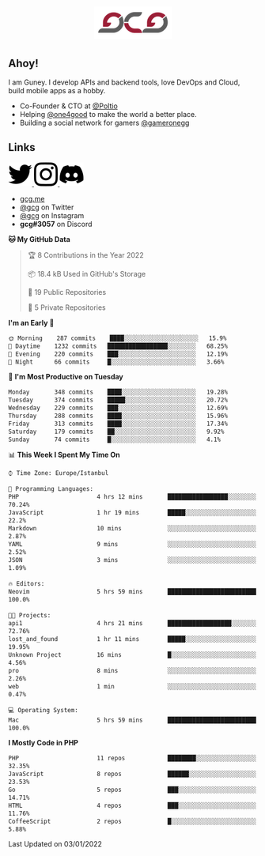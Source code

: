 <h1 align="center">
  <img src="https://raw.githubusercontent.com/gcg/gcg/master/gcg.png" alt="Guney Can Gokoglu" />
</h1>

## Ahoy!

I am Guney. I develop APIs and backend tools, love DevOps and Cloud, build mobile apps as a hobby.

- Co-Founder & CTO at [@Poltio](https://www.poltio.com)
- Helping [@one4good](https://one4good.com) to make the world a better place.
- Building a social network for gamers [@gameronegg](https://g1.gg)


## Links

<a href="https://twitter.com/gcg" target="_blank">
    <img src="https://raw.githubusercontent.com/gcg/gcg/master/assets/twitter.svg" alt="@gcg" />
</a>

<a href="https://instagram.com/gcg" target="_blank">
    <img src="https://raw.githubusercontent.com/gcg/gcg/master/assets/instagram.svg" alt="@gcg" />
</a>

<a href="https://discord.gg/SMcJHkX4r7" target="_blank">
    <img src="https://raw.githubusercontent.com/gcg/gcg/master/assets/discord.svg" alt="gcg#3057" />
</a>

- [gcg.me](https://gcg.me)
- [@gcg](https://twitter.com/gcg) on Twitter
- [@gcg](https://instagram.com/gcg) on Instagram
- **gcg#3057** on Discord

<!--START_SECTION:waka-->

**🐱 My GitHub Data**

> 🏆 8 Contributions in the Year 2022
 >
> 📦 18.4 kB Used in GitHub's Storage
 >
> 📜 19 Public Repositories
 >
> 🔑 5 Private Repositories
 >
**I'm an Early 🐤**

```text
🌞 Morning    287 commits    ████░░░░░░░░░░░░░░░░░░░░░   15.9%
🌆 Daytime    1232 commits   █████████████████░░░░░░░░   68.25%
🌃 Evening    220 commits    ███░░░░░░░░░░░░░░░░░░░░░░   12.19%
🌙 Night      66 commits     █░░░░░░░░░░░░░░░░░░░░░░░░   3.66%

```
📅 **I'm Most Productive on Tuesday**

```text
Monday       348 commits    ████░░░░░░░░░░░░░░░░░░░░░   19.28%
Tuesday      374 commits    █████░░░░░░░░░░░░░░░░░░░░   20.72%
Wednesday    229 commits    ███░░░░░░░░░░░░░░░░░░░░░░   12.69%
Thursday     288 commits    ████░░░░░░░░░░░░░░░░░░░░░   15.96%
Friday       313 commits    ████░░░░░░░░░░░░░░░░░░░░░   17.34%
Saturday     179 commits    ██░░░░░░░░░░░░░░░░░░░░░░░   9.92%
Sunday       74 commits     █░░░░░░░░░░░░░░░░░░░░░░░░   4.1%

```


📊 **This Week I Spent My Time On**

```text
⌚︎ Time Zone: Europe/Istanbul

💬 Programming Languages:
PHP                      4 hrs 12 mins       █████████████████░░░░░░░░   70.24%
JavaScript               1 hr 19 mins        █████░░░░░░░░░░░░░░░░░░░░   22.2%
Markdown                 10 mins             ░░░░░░░░░░░░░░░░░░░░░░░░░   2.87%
YAML                     9 mins              ░░░░░░░░░░░░░░░░░░░░░░░░░   2.52%
JSON                     3 mins              ░░░░░░░░░░░░░░░░░░░░░░░░░   1.09%

🔥 Editors:
Neovim                   5 hrs 59 mins       █████████████████████████   100.0%

🐱‍💻 Projects:
api1                     4 hrs 21 mins       ██████████████████░░░░░░░   72.76%
lost_and_found           1 hr 11 mins        █████░░░░░░░░░░░░░░░░░░░░   19.95%
Unknown Project          16 mins             █░░░░░░░░░░░░░░░░░░░░░░░░   4.56%
pro                      8 mins              ░░░░░░░░░░░░░░░░░░░░░░░░░   2.26%
web                      1 min               ░░░░░░░░░░░░░░░░░░░░░░░░░   0.47%

💻 Operating System:
Mac                      5 hrs 59 mins       █████████████████████████   100.0%

```

**I Mostly Code in PHP**

```text
PHP                      11 repos            ████████░░░░░░░░░░░░░░░░░   32.35%
JavaScript               8 repos             ██████░░░░░░░░░░░░░░░░░░░   23.53%
Go                       5 repos             ███░░░░░░░░░░░░░░░░░░░░░░   14.71%
HTML                     4 repos             ███░░░░░░░░░░░░░░░░░░░░░░   11.76%
CoffeeScript             2 repos             █░░░░░░░░░░░░░░░░░░░░░░░░   5.88%

```

 Last Updated on 03/01/2022
<!--END_SECTION:waka-->
